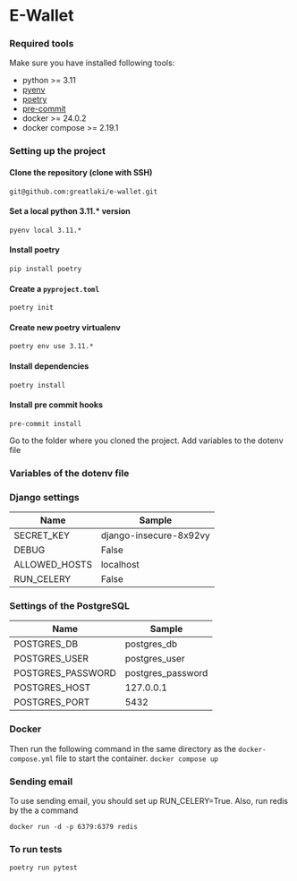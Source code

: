 # E-Wallet

### Required tools
Make sure you have installed following tools:

- python >= 3.11
- [pyenv](https://github.com/pyenv/pyenv)
- [poetry](https://python-poetry.org/)
- [pre-commit](https://pre-commit.com/)
- docker >= 24.0.2
- docker compose >= 2.19.1

### Setting up the project

#### Clone the repository (clone with SSH)
`git@github.com:greatlaki/e-wallet.git`

#### Set a local python 3.11.* version
`pyenv local 3.11.*`<br>
#### Install poetry
`pip install poetry`<br>
#### Create a `pyproject.toml`
`poetry init`<br>
#### Create new poetry virtualenv
`poetry env use 3.11.*`<br>
#### Install dependencies
`poetry install`

#### Install pre commit hooks
`pre-commit install`

Go to the folder where you cloned the project. Add variables to the dotenv file
### Variables of the dotenv file

### Django settings

| Name          | Sample                 |
|---------------|------------------------|
| SECRET_KEY    | django-insecure-8x92vy |
| DEBUG         | False                  |
| ALLOWED_HOSTS | localhost              |
| RUN_CELERY    | False                  |


### Settings of the PostgreSQL

| Name              | Sample            |
|-------------------|-------------------|
| POSTGRES_DB       | postgres_db       |
| POSTGRES_USER     | postgres_user     |
| POSTGRES_PASSWORD | postgres_password |
| POSTGRES_HOST     | 127.0.0.1         |
| POSTGRES_PORT     | 5432              |

### Docker
Then run the following command in the same directory as the `docker-compose.yml` file to start the container.
`docker compose up`

### Sending email
To use sending email, you should set up RUN_CELERY=True. Also, run redis by the a command

`docker run -d -p 6379:6379 redis`

### To run tests
`poetry run pytest`
